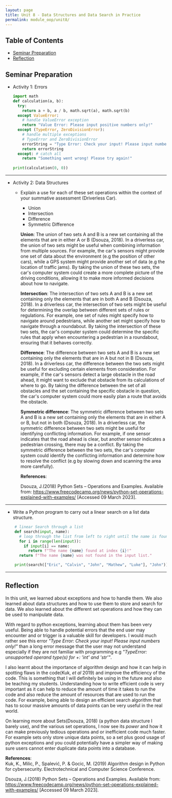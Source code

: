 ```yaml
---
layout: page
title: Unit 8 - Data Structures and Data Search in Practice
permalink: module_oop/unit8/
---
```


## Table of Contents
- [Seminar Preparation](#seminar-preparation)
- [Reflection](#reflection)


## Seminar Preparation
- Activity 1: Errors
  ```py
  import math
  def calculation(a, b):
    try:
      return a + b, a / b, math.sqrt(a), math.sqrt(b)
    except ValueError:
      # handle ValueError exception
      return "Value Error: Please input positive numbers only!"
    except (TypeError, ZeroDivisionError):
      # handle multiple exceptions
      # TypeError and ZeroDivisionError
      errorString = "Type Error: Check your input! Please input numbers only! \nZero Division Error: You cannot divide by zero! Please input a different number!"
      return errorString
    except: # catch all
      return "Something went wrong! Please try again!"
    
  print(calculation(0, 0))
  ```

--- 

- Activity 2: Data Structures 
  - Explain a use for each of these set operations within the context of your summative assessment (Driverless Car).
      - Union
      - Intersection
      - Difference
      - Symmetric Difference

      **Union**: The union of two sets A and B is a new set containing all the elements that are in either A or B (Dsouza, 2018). In a driverless car, the union of two sets might be useful when combining information from multiple sources. For example, the car's sensors might provide one set of data about the environment (e.g the position of other cars), while a GPS system might provide another set of data (e.g the location of traffic jams). By taking the union of these two sets, the car's computer system could create a more complete picture of the driving conditions, allowing it to make more informed decisions about how to navigate.

      **Intersection**: The intersection of two sets A and B is a new set containing only the elements that are in both A and B (Dsouza, 2018). In a driverless car, the intersection of two sets might be useful for determining the overlap between different sets of rules or regulations. For example, one set of rules might specify how to navigate around pedestrians, while another set might specify how to navigate through a roundabout. By taking the intersection of these two sets, the car's computer system could determine the specific rules that apply when encountering a pedestrian in a roundabout, ensuring that it behaves correctly.

      **Difference**: The difference between two sets A and B is a new set containing only the elements that are in A but not in B (Dsouza, 2018). In a driverless car, the difference between the two sets might be useful for excluding certain elements from consideration. For example, if the car's sensors detect a large obstacle in the road ahead, it might want to exclude that obstacle from its calculations of where to go. By taking the difference between the set of all obstacles and the set containing the specific obstacle in question, the car's computer system could more easily plan a route that avoids the obstacle.

      **Symmetric difference**: The symmetric difference between two sets A and B is a new set containing only the elements that are in either A or B, but not in both (Dsouza, 2018). In a driverless car, the symmetric difference between two sets might be useful for identifying conflicting information. For example, if one sensor indicates that the road ahead is clear, but another sensor indicates a pedestrian crossing, there may be a conflict. By taking the symmetric difference between the two sets, the car's computer system could identify the conflicting information and determine how to resolve the conflict (e.g by slowing down and scanning the area more carefully).

      **References**:

      Dsouza, J.(2018) Python Sets – Operations and Examples. Available from: https://www.freecodecamp.org/news/python-set-operations-explained-with-examples/ [Accessed 09 March 2023].

---

  - Write a Python program to carry out a linear search on a list data structure.  
  ```python
      # linear Search through a list
      def search(input, name):
        # loop through the list from left to right until the name is found
        for i in range(len(input)):
          if input[i] == name:
            return f"The name {name} found at index {i}!"
        return f"The name {name} was not found in the input list."

      print(search(["Eric", "Calvin", "John", "Mathew", "Luke"], "John"))
  ```
---

## Reflection
In this unit, we learned about exceptions and how to handle them. We also learned about data structures and how to use them to store and search for data. We also learned about the different set operations and how they can be used to manipulate data.

With regard to python exceptions, learning about them has been very useful. Being able to handle potential errors that the end user may encounter and or trigger is a valuable skill for developers. I would much rather see this error *"Type Error: Check your input! Please input numbers only!"* than a long error message that the user may not understand especially if they are not familiar with programming e.g *"TypeError: unsupported operand type(s) for +: 'int' and 'str'"*.

I also learnt about the importance of algorithm design and how it can help in spotting flaws in the code(Kuk, *et al* 2019) and improve the efficiency of the code. This is something that I will definitely be using in the future and also be teaching my students. Understanding how to write efficient code is very important as it can help to reduce the amount of time it takes to run the code and also reduce the amount of resources that are used to run the code. For example, being able to design an efficient search algorithm that has to scour massive amounts of data points can be very useful in the real world.

On learning more about Sets(Dsouza, 2018) (a python data structure I barely use), and the various set operations, I now see its *power* and how it can make previously tedious operations and or inefficient code much faster. For example sets only store unique data points, so a set plus good usage of python exceptions and you could potentially have a simpler way of making sure users cannot enter duplicate data points into a database.

**References**:  
Kuk, K., Milic, P., Spalević, P. & Gocic, M. (2019) Algorithm design in Python for cybersecurity. Electrotechnical and Computer Science Conference. 

Dsouza, J.(2018) Python Sets – Operations and Examples. Available from: https://www.freecodecamp.org/news/python-set-operations-explained-with-examples/ [Accessed 09 March 2023].